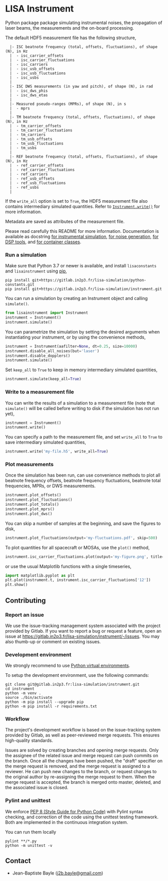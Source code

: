 # LISA Instrument

Python package package simulating instrumental noises, the propagation of laser beams, the measurements and the on-board processing.

The default HDF5 measurement file has the following structure,
```
  |- ISC beatnote frequency (total, offsets, fluctuations), of shape (N), in Hz
  |  - isc_carrier_offsets
  |  - isc_carrier_fluctuations
  |  - isc_carriers
  |  - isc_usb_offsets
  |  - isc_usb_fluctuations
  |  - isc_usbs
  |
  |- ISC DWS measurements (in yaw and pitch), of shape (N), in rad
  |  - isc_dws_phis
  |  - isc_dws_etas
  |
  |- Measured pseudo-ranges (MPRs), of shape (N), in s
  |  - mprs
  |
  |- TM beatnote frequency (total, offsets, fluctuations), of shape (N), in Hz
  |  - tm_carrier_offsets
  |  - tm_carrier_fluctuations
  |  - tm_carriers
  |  - tm_usb_offsets
  |  - tm_usb_fluctuations
  |  - tm_usbs
  |
  |- REF beatnote frequency (total, offsets, fluctuations), of shape (N), in Hz
  |  - ref_carrier_offsets
  |  - ref_carrier_fluctuations
  |  - ref_carriers
  |  - ref_usb_offsets
  |  - ref_usb_fluctuations
  |  - ref_usbs
  |
```

If the `write_all` option is set to `True`, the HDF5 measurement file also contains intermediary simulated quantities. Refer to [`Instrument.write()`](https://gitlab.in2p3.fr/lisa-simulation/instrument/-/blob/master/lisainstrument/instrument.py) for more information.

Metadata are saved as attributes of the measurement file.

Please read carefully this README for more information. Documentation is available as docstring [for instrumental simulation](https://gitlab.in2p3.fr/lisa-simulation/instrument/-/blob/master/lisainstrument/instrument.py), [for noise generation](https://gitlab.in2p3.fr/lisa-simulation/instrument/-/blob/master/lisainstrument/noises.py), [for DSP tools](https://gitlab.in2p3.fr/lisa-simulation/instrument/-/blob/master/lisainstrument/dsp.py), and [for container classes](https://gitlab.in2p3.fr/lisa-simulation/instrument/-/blob/master/lisainstrument/containers.py).

### Run a simulation

Make sure that Python 3.7 or newer is available, and install `lisaconstants` and `lisainstrument` using [pip](https://pip.pypa.io/en/stable/),
```
pip install git+https://gitlab.in2p3.fr/lisa-simulation/python-constants.git
pip install git+https://gitlab.in2p3.fr/lisa-simulation/instrument.git
```

You can run a simulation by creating an Instrument object and calling `simulate()`.
```python
from lisainstrument import Instrument
instrument = Instrument()
instrument.simulate()
```

You can parametrize the simulation by setting the desired arguments when instantiating your instrument, or by using the convenience methods,
```python
instrument = Instrument(aafilter=None, dt=0.25, size=10000)
instrument.disable_all_noises(but='laser')
instrument.disable_dopplers()
instrument.simulate()
```

Set `keep_all` to `True` to keep in memory intermediary simulated quantities,
```python
instrument.simulate(keep_all=True)
```

### Write to a measurement file

You can write the results of a simulation to a measurement file (note that `simulate()` will be called before writing to disk if the simulation has not run yet),
```python
instrument = Instrument()
instrument.write()
```

You can specify a path to the measurement file, and set `write_all` to `True` to save intermediary simulated quantities,
```python
instrument.write('my-file.h5', write_all=True)
```

### Plot measurements

Once the simulation has been run, can use convenience methods to plot all beatnote frequency offsets, beatnote frequency fluctuations, beatnote total frequencies, MPRs, or DWS measurements.
```python
instrument.plot_offsets()
instrument.plot_fluctuations()
instrument.plot_totals()
instrument.plot_mprs()
instrument.plot_dws()
```

You can skip a number of samples at the beginning, and save the figures to disk,
```python
instrument.plot_fluctuations(output='my-fluctuations.pdf', skip=500)
```

To plot quantities for all spacecraft or MOSAs, use the `plot()` method,
```python
instrument.isc_carrier_fluctuations.plot(output='my-figure.png', title='ISC Carrier Fluctuations')
```
or use the usual Matplotlib functions with a single timeseries,
```python
import matplotlib.pyplot as plt
plt.plot(instrument.t, instrument.isc_carrier_fluctuations['12'])
plt.show()
```

## Contributing

### Report an issue

We use the issue-tracking management system associated with the project provided by Gitlab. If you want to report a bug or request a feature, open an issue at https://gitlab.in2p3.fr/lisa-simulation/instrument/-/issues. You may also thumb-up or comment on existing issues.

### Development environment

We strongly recommend to use [Python virtual environments](https://docs.python.org/3/tutorial/venv.html).

To setup the development environment, use the following commands:
```
git clone git@gitlab.in2p3.fr:lisa-simulation/instrument.git
cd instrument
python -m venv .
source ./bin/activate
python -m pip install --upgrade pip
python -m pip install -r requirements.txt
```

### Workflow

The project's development workflow is based on the issue-tracking system provided by Gitlab, as well as peer-reviewed merge requests. This ensures high-quality standards.

Issues are solved by creating branches and opening merge requests. Only the assignee of the related issue and merge request can push commits on the branch. Once all the changes have been pushed, the "draft" specifier on the merge request is removed, and the merge request is assigned to a reviewer. He can push new changes to the branch, or request changes to the original author by re-assigning the merge request to them. When the merge request is accepted, the branch is merged onto master, deleted, and the associated issue is closed.

### Pylint and unittest

We enforce [PEP 8 (Style Guide for Python Code)](https://www.python.org/dev/peps/pep-0008/) with Pylint syntax checking, and correction of the code using the unittest testing framework. Both are implemented in the continuous integration system.

You can run them locally
```
pylint **/*.py
python -m unittest -v
```

## Contact

* Jean-Baptiste Bayle (j2b.bayle@gmail.com)
